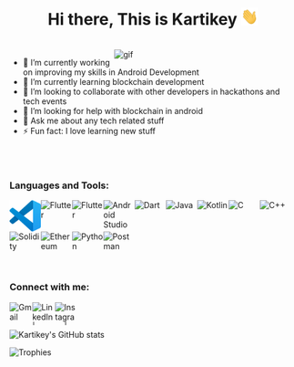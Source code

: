 <h1 align ="center">Hi there, This is Kartikey <img src="https://raw.githubusercontent.com/ABSphreak/ABSphreak/master/gifs/Hi.gif" width="30px" height="30px"></h1>
<br/>

<img align="right" alt="gif" width="320px" src="https://media4.giphy.com/media/13HgwGsXF0aiGY/giphy.gif?cid=790b761120f0d240f294596f7b86dc05b382f8a688140e8a&rid=giphy.gif&ct=g" />


- 🔭 I’m currently working on improving my skills in Android Development
- 🌱 I’m currently learning blockchain development
- 👯 I’m looking to collaborate with other developers in hackathons and tech events
- 🤔 I’m looking for help with blockchain in android
- 💬 Ask me about any tech related stuff
- ⚡ Fun fact: I love learning new stuff
<br/>

<br/>


### Languages and Tools:

<img align="left" alt="Visual Studio Code" width="55px" height="55px" src="https://raw.githubusercontent.com/github/explore/80688e429a7d4ef2fca1e82350fe8e3517d3494d/topics/visual-studio-code/visual-studio-code.png" />
<img align="left" alt="Flutter" width="55px" height="55px"  src="https://img.icons8.com/fluency/48/000000/flutter.png" />
<img align="left" alt="Flutter" width="55px" height="55px"  src="https://cdn.worldvectorlogo.com/logos/react-1.svg" />
<img align="left" alt="Android Studio" width="55px" height="55px"  src="https://img.icons8.com/color/48/000000/android-studio--v2.png" />
<img align="left" alt="Dart" width="55px" height="55px"  src="https://img.icons8.com/color/48/000000/dart.png" />
<img align="left" alt="Java" width="55px" height="55px"  src="https://img.icons8.com/color/344/java-coffee-cup-logo--v1.png"/>
<img align="left" alt="Kotlin" width="55px" height="55px" src="https://img.icons8.com/color/48/000000/kotlin.png"/>
<img align="left" alt="C" width="55px" height="55px"  src="https://img.icons8.com/color/48/000000/c-programming.png"/>
<img align="left" alt="C++" width="55px" height="55px"  src="https://img.icons8.com/color/48/000000/c-plus-plus-logo.png"/>
<img align="left" alt="Solidity" width="55px" height="55px"  src="https://ludu-assets.s3.amazonaws.com/lesson-icons/26/OS6xpcvmIL6y0G3ZQW99"/>
<img align="left" alt="Ethereum" width="55px" height="55px"  src="https://icons-for-free.com/iconfiles/png/512/eth+ethcoin+etherium+icon-1320162857971241492.png"/>
<img align="left" alt="Python" width="55px" height="55px"  src="https://img.icons8.com/color/48/000000/python--v1.png"/>
<img align="left" alt="Postman" width="55px" height="55px"  src="https://img.icons8.com/external-tal-revivo-shadow-tal-revivo/24/000000/external-postman-is-the-only-complete-api-development-environment-logo-shadow-tal-revivo.png"/>

<br />
<br/>
<br/>
<br/>
<br/>
<br/>
<br/>
<h3>Connect with me:</h3>

[<img align="left" alt="Gmail" width="40px" height="40px" src="https://img.icons8.com/color/48/000000/gmail-new.png"/>](mailto:kartikeymahawar1234@gmail.com)
[<img align="left" alt="LinkedIn | LinkedIn" width="40px" height="40px" src="https://img.icons8.com/fluency/48/000000/linkedin.png"/>](https://www.linkedin.com/in/kartikey-mahawar/)
[<img align="left" alt="Instagram | Instagram" width="40px" height="40px" src="https://img.icons8.com/fluency/48/000000/instagram-new.png"/>](https://www.instagram.com/kartikeymahawar/)
<br/>
<br />

![Kartikey's GitHub stats](https://github-readme-stats.vercel.app/api?username=kartikey321&show_icons=true&count_private=true)

![Trophies](https://github-profile-trophy.vercel.app/?username=kartikey321&theme=nord&column=8)


 <!--[![Readme Card](https://github-readme-stats.vercel.app/api/pin/?username=kartikey321&repo=cab_rider)](https://github.com/kartikey321/cab_rider)--!?
 [![Top Langs](https://github-readme-stats.vercel.app/api/top-langs/?username=kartikey321&layout=compact)](https://github.com/kartikey321/cab_rider)
